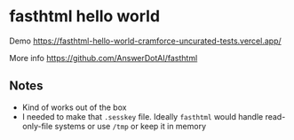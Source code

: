 # fasthtml hello world

Demo https://fasthtml-hello-world-cramforce-uncurated-tests.vercel.app/

More info https://github.com/AnswerDotAI/fasthtml

## Notes

- Kind of works out of the box
- I needed to make that `.sesskey` file. Ideally `fasthtml` would handle read-only-file systems or use `/tmp` or keep it in memory
